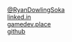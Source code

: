 [<i class="fab fa-twitter" title="Twitter"></i> @RyanDowlingSoka](https://twitter.com/RyanDowlingSoka)  
[<i class="fab fa-linkedin" title="Linked.In"></i> linked.in](https://www.linkedin.com/in/ryandowlingsoka/)  
[<i class="fab fa-mastodon" title="Mastodon"></i> gamedev.place](https://mastodon.gamedev.place/@ryan_dowlingsoka)  
[<i class="fab fa-github" title="GitHub"></i> github](https://github.com/Ryan-DowlingSoka)